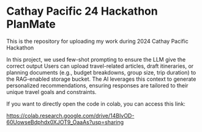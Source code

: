 # Cathay Pacific 24 Hackathon PlanMate
This is the repository for uploading my work during 2024 Cathay Pacific Hackathon

In this project, we used few-shot prompting to ensure the LLM give the correct output
Users can upload travel-related articles, draft itineraries, or planning documents (e.g., budget breakdowns, group size, trip duration) to the RAG-enabled storage bucket. The AI leverages this context to generate personalized recommendations, ensuring responses are tailored to their unique travel goals and constraints.

If you want to directly open the code in colab, you can access this link: 

https://colab.research.google.com/drive/14BIvOD-60UowseBdphdx0XJOT9_OaaAs?usp=sharing
